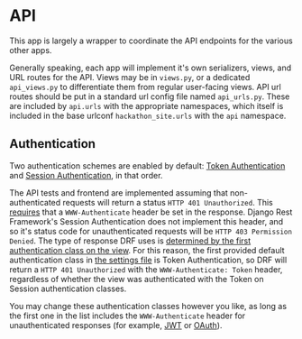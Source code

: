 # API
This app is largely a wrapper to coordinate the API endpoints for the various other apps.

Generally speaking, each app will implement it's own serializers, views, and URL routes for the API. Views may be in `views.py`, or a dedicated `api_views.py` to differentiate them from regular user-facing views. API url routes should be put in a standard url config file named `api_urls.py`. These are included by `api.urls` with the appropriate namespaces, which itself is included in the base urlconf `hackathon_site.urls` with the `api` namespace.

## Authentication
Two authentication schemes are enabled by default: [Token Authentication](https://www.django-rest-framework.org/api-guide/authentication/#tokenauthentication) and [Session Authentication](https://www.django-rest-framework.org/api-guide/authentication/#sessionauthentication), in that order.

The API tests and frontend are implemented assuming that non-authenticated requests will return a status `HTTP 401 Unauthorized`. This [requires](https://tools.ietf.org/html/rfc7235#section-3.1) that a `WWW-Authenticate` header be set in the response. Django Rest Framework's Session Authentication does not implement this header, and so it's status code for unauthenticated requests will be `HTTP 403 Permission Denied`. The type of response DRF uses is [determined by the first authentication class on the view](https://www.django-rest-framework.org/api-guide/authentication/#unauthorized-and-forbidden-responses). For this reason, the first provided default authentication class in [the settings file](/hackathon_site/settings/__init__.py) is Token Authentication, so DRF will return a `HTTP 401 Unauthorized` with the `WWW-Authenticate: Token` header, regardless of whether the view was authenticated with the Token on Session authentication classes.

You may change these authentication classes however you like, as long as the first one in the list includes the `WWW-Authenticate` header for unauthenticated responses (for example, [JWT](https://github.com/SimpleJWT/django-rest-framework-simplejwt) or [OAuth](https://github.com/jazzband/django-oauth-toolkit)).
